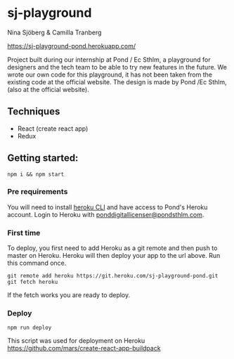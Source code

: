 # sj-playground

Nina Sjöberg & Camilla Tranberg

https://sj-playground-pond.herokuapp.com/


Project built during our internship at Pond / Ec Sthlm, a playground for designers and the tech team to be able to try new features in the future. We wrote our own code for this playground, it has not been taken from the existing code at the official website. The design is made by Pond /Ec Sthlm, (also at the official website).


## Techniques
- React (create react app)
- Redux


## Getting started:
`npm i && npm start`



### Pre requirements
You will need to install [heroku CLI](https://devcenter.heroku.com/articles/heroku-cli) and have access to Pond's Heroku account.
Login to Heroku with ponddigitallicenser@pondsthlm.com.

### First time
To deploy, you first need to add Heroku as a git remote and then push to master on Heroku.
Heroku will then deploy your app to the url above.
Run this command once.
```
git remote add heroku https://git.heroku.com/sj-playground-pond.git
git fetch heroku
```
If the fetch works you are ready to deploy.

### Deploy
```
npm run deploy
```

This script was used for deployment on Heroku
https://github.com/mars/create-react-app-buildpack
